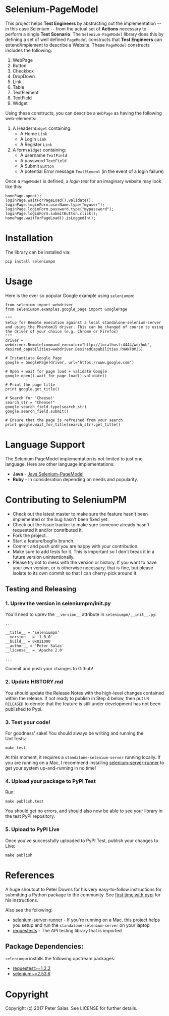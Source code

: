 Selenium-PageModel
==================

This project helps **Test Engineers** by abstracting out the implementation -- in this case Selenium -- from the actual set of **Actions** necessary to perform a single **Test Scenario**. The `Selenium-PageModel` library does this by defining a set of well defined `PageModel` constructs that **Test Engineers** can extend/implement to describe a Website. These `PageModel` constructs includes the following:

1. WebPage
2. Button
3. Checkbox
4. DropDown
6. Link
7. Table
8. TextElement
9. TextField
10. Widget

Using these constructs, you can describe a `WebPage` as having the following web-elements:

1. A Header `Widget` containing:
	* A Home `Link`
	* A Login `Link`
	* A Register `Link`
2. A form `Widget` containing:
	* A username `TextField`
	* A password `TextField`
	* A Submit `Button`
	* A potential Error message `TextElement` (in the event of a login failure)

Once a `PageModel` is defined, a _login test_ for an imaginary website may look like this:

	homePage.open();
	loginPage.waitForPageLoad().validate();
	loginPage.loginForm.userName.type("myuser");
	loginPage.loginForm.password.type("mypassword");
	loginPage.loginForm.submitButton.click();
	homePage.waitForPageLoad().isLoggedIn();

# Installation

The library can be installed via:

	pip install seleniumpm

# Usage

Here is the ever so popular Google example using `seleniumpm`:

	from selenium import webdriver
	from seleniumpm.examples.google_page import GooglePage
	
	"""
	Setup for Remote execution against a local standalone-selenium-server
	and using the PhantomJS driver. This can be changed of course to using 
	the driver of your choice (e.g. Chrome or Firefox)
	"""
	driver = webdriver.Remote(command_executor="http://localhost:4444/wd/hub", desired_capabilities=webdriver.DesiredCapabilities.PHANTOMJS)
	
	# Instantiate Google Page
	google = GooglePage(driver, url="https://www.google.com")
	
	# Open + wait for page load + validate Google
	google.open().wait_for_page_load().validate()
	
	# Print the page title
	print google.get_title()
	
	# Search for 'Cheese!'
	search_str = "Cheese!"
	google.search_field.type(search_str)
	google.search_field.submit()
	
	# Ensure that the page is refreshed from your search
	print google.wait_for_title(search_str).get_title()

# Language Support

The Selenium PageModel implementation is not limited to just one language. Here are other language implementations:

* **Java** - [Java Selenium-PageModel](https://github.com/gradeawarrior/selenium-pagemodel)
* **Ruby** - In consideration depending on needs and popularity.


# Contributing to SeleniumPM
 
* Check out the latest master to make sure the feature hasn't been implemented or the bug hasn't been fixed yet.
* Check out the issue tracker to make sure someone already hasn't requested it and/or contributed it.
* Fork the project.
* Start a feature/bugfix branch.
* Commit and push until you are happy with your contribution.
* Make sure to add tests for it. This is important so I don't break it in a future version unintentionally.
* Please try not to mess with the version or history. If you want to have your own version, or is otherwise necessary, that is fine, but please isolate to its own commit so that I can cherry-pick around it.

## Testing and Releasing

### 1. Uprev the version in seleniumpm/__init__.py

You'll need to uprev the `__version__` attribute in `seleniumpm/__init__.py`:

	...
	
	__title__ = 'seleniumpm'
	__version__ = '1.0.0'
	__build__ = 0x021000
	__author__ = 'Peter Salas'
	__license__ = 'Apache 2.0'
	
	...
	
Commit and push your changes to Github!

### 2. Update HISTORY.md

You should update the Release Notes with the high-level changes contained within the release. If not ready to publish in Step 4 below, then put `UN-RELEASED` to denote that the feature is still under development has not been published to Pypi.

### 3. Test your code!

For goodness' sake! You should always be writing and running the UnitTests:

    make test

At this moment, it requires a `standalone-selenium-server` running locally. If you are running on a Mac, I recommend installing [selenium-server-runner](https://github.com/gradeawarrior/selenium-server-runner) to get your system up-and-running in no time!

### 4. Upload your package to PyPI Test

Run:

	make publish.test
	
You should get no errors, and should also now be able to see your library in the test PyPI repository.

### 5. Upload to PyPI Live

Once you've successfully uploaded to PyPI Test, publish your changes to Live:

	make publish

# References

A huge shoutout to Peter Downs for his very easy-to-follow instructions for submitting a Python package to the community. See [first time with pypi](http://peterdowns.com/posts/first-time-with-pypi.html) for his instructions.

Also see the following:

- [selenium-server-runner](https://github.com/gradeawarrior/selenium-server-runner) - If you're running on a Mac, this project helps you setup and run the `standalone-selenium-server` on your laptop
- [requestests](https://github.com/gradeawarrior/requestests) - The API testing library that is imported

## Package Dependencies:

`seleniumpm` installs the following upstream packages:

- [requestest>=1.2.2](https://pypi.python.org/pypi/requestests/)
- [selenium~=2.53.6](https://pypi.python.org/pypi/selenium/2.53.6)

# Copyright

Copyright (c) 2017 Peter Salas. See LICENSE for
further details.